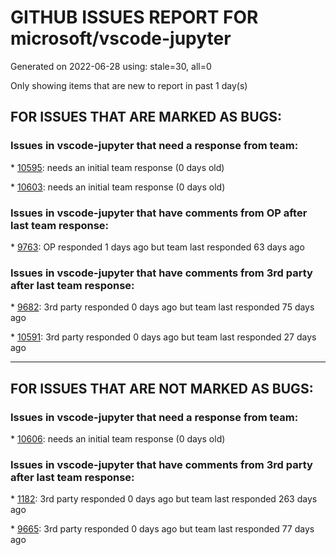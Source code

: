 
# GITHUB ISSUES REPORT FOR microsoft/vscode-jupyter


Generated on 2022-06-28 using: stale=30, all=0


Only showing items that are new to report in past 1 day(s)


## FOR ISSUES THAT ARE MARKED AS BUGS:


### Issues in vscode-jupyter that need a response from team:


\* [10595](https://github.com/microsoft/vscode-jupyter/issues/10595 "Adopt new cell context key pattern"): needs an initial team response (0 days old)

\* [10603](https://github.com/microsoft/vscode-jupyter/issues/10603 "Jupyter has a different intellisense result compare to python files"): needs an initial team response (0 days old)

### Issues in vscode-jupyter that have comments from OP after last team response:


\* [9763](https://github.com/microsoft/vscode-jupyter/issues/9763 "Cannot execute Run current cell for ~1s after I stop typing"): OP responded 1 days ago but team last responded 63 days ago

### Issues in vscode-jupyter that have comments from 3rd party after last team response:


\* [9682](https://github.com/microsoft/vscode-jupyter/issues/9682 "Kernel issues related to login shells"): 3rd party responded 0 days ago but team last responded 75 days ago

\* [10591](https://github.com/microsoft/vscode-jupyter/issues/10591 "Auto picked kernel after running 'Connect to Github' is .NET"): 3rd party responded 0 days ago but team last responded 27 days ago

---

## FOR ISSUES THAT ARE NOT MARKED AS BUGS:


### Issues in vscode-jupyter that need a response from team:


\* [10606](https://github.com/microsoft/vscode-jupyter/issues/10606 "DataViewDependencyService to only use IInstaller"): needs an initial team response (0 days old)

### Issues in vscode-jupyter that have comments from 3rd party after last team response:


\* [1182](https://github.com/microsoft/vscode-jupyter/issues/1182 "Jupyter Notebook: add access to cell metadata"): 3rd party responded 0 days ago but team last responded 263 days ago

\* [9665](https://github.com/microsoft/vscode-jupyter/issues/9665 "DataFrame working in web extension"): 3rd party responded 0 days ago but team last responded 77 days ago
